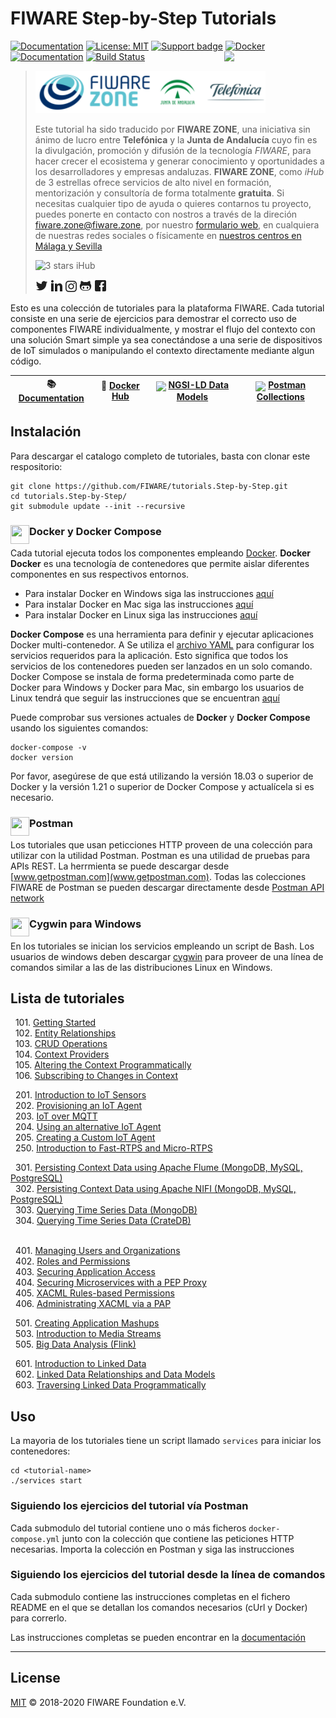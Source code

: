 # FIWARE Step-by-Step Tutorials

[![Documentation](https://nexus.lab.fiware.org/repository/raw/public/badges/chapters/documentation.svg)](https://fiware-tutorials.rtfd.io)
[![License: MIT](https://img.shields.io/github/license/fiware/tutorials.Step-by-Step.svg)](https://opensource.org/licenses/MIT)
[![Support badge](https://nexus.lab.fiware.org/repository/raw/public/badges/stackoverflow/fiware.svg)](https://stackoverflow.com/questions/tagged/fiware)
[![Docker](https://img.shields.io/docker/pulls/fiware/tutorials.context-provider.svg)](https://hub.docker.com/r/fiware/tutorials.context-provider/)
[<img src="https://raw.githubusercontent.com/FIWARE/tutorials.Step-by-Step/master/docs/img/logo.png" align="right" width="162">](https://www.fiware.org/)<br/>
[![Documentation](https://img.shields.io/readthedocs/fiware-tutorials.svg)](https://fiware-tutorials.rtfd.io)
[![Build Status](https://img.shields.io/travis/FIWARE/tutorials.Step-by-Step.svg)](https://travis-ci.org/FIWARE/tutorials.Step-by-Step)

> [![FIWARE Zone logo](https://raw.githubusercontent.com/FIWAREZone/misc/master/Group%400%2C2x.png)](www.fiware.zone)
>
> Este tutorial ha sido traducido por **FIWARE ZONE**, una iniciativa sin ánimo de lucro entre **Telefónica** y la **Junta de Andalucía** cuyo fin es la divulgación, promoción y difusión de la tecnología *FIWARE*, para hacer crecer el ecosistema y generar conocimiento y oportunidades a los desarrolladores y empresas andaluzas. **FIWARE ZONE**, como *iHub* de 3 estrellas ofrece servicios de alto nivel en formación, mentorización y consultoría de forma totalmente **gratuita**. Si necesitas cualquier tipo de ayuda o quieres contarnos tu proyecto, puedes ponerte en contacto con nostros a través de la direción [fiware.zone@fiware.zone](mailto:fiware.zone@fiware.zone), por nuestro [formulario web](https://fiware.zone/contacto/), en cualquiera de nuestras redes sociales o físicamente en [nuestros centros en Málaga y Sevilla](https://fiware.zone/contacto/)
>
>![3 stars iHub](https://badgen.net/badge/iHub/3%20stars/yellow)
>
>[![Twitter](https://raw.githubusercontent.com/FIWAREZone/misc/master/twitter.png)](https://twitter.com/FIWAREZone) [![Linkedin](https://raw.githubusercontent.com/FIWAREZone/misc/master/linkedin.png)](https://www.linkedin.com/company/fiware-zone) [![Instagram](https://raw.githubusercontent.com/FIWAREZone/misc/master/instagram.png)](https://www.instagram.com/fiwarezone/) [![Github](https://raw.githubusercontent.com/FIWAREZone/misc/master/github.png)](https://github.com/FIWAREZone) [![Facebook](https://raw.githubusercontent.com/FIWAREZone/misc/master/facebook.png)](https://www.facebook.com/FIWAREZone/)

Esto es una colección de tutoriales para la plataforma FIWARE. Cada tutorial consiste en una serie de ejercicios para demostrar el correcto
uso de componentes FIWARE individualmente, y mostrar el flujo del contexto con una solución Smart simple ya sea conectándose a una serie de 
dispositivos de IoT simulados o manipulando el contexto directamente mediante algun código.

| :books: [Documentation](https://fiware-tutorials.rtfd.io) | :whale: [Docker Hub](https://hub.docker.com/r/fiware/tutorials.context-provider/) | <img src="https://json-ld.org/favicon.ico" align="center" height="25"> [NGSI-LD Data Models](https://fiware.github.io/tutorials.Step-by-Step/schema/) | <img src="https://assets.getpostman.com/common-share/postman-logo-stacked.svg" align="center" height="25"> [Postman Collections](https://explore.postman.com/team/3mM5EY6ChBYp9D) |
| --------------------------------------------------------- | --------------------------------------------------------------------------------- | ----------------------------------------------------------------------------------------------------------------------------------------------------- | --------------------------------------------------------------------------------------------------------------------------------------------------------------------------------- |

## Instalación

Para descargar el catalogo completo de tutoriales, basta con clonar este respositorio:

```console
git clone https://github.com/FIWARE/tutorials.Step-by-Step.git
cd tutorials.Step-by-Step/
git submodule update --init --recursive
```

### Docker y Docker Compose <img src="https://www.docker.com/favicon.ico" align="left"  height="30" width="30">

Cada tutorial ejecuta todos los componentes empleando [Docker](https://www.docker.com). **Docker** **Docker** es una tecnología de contenedores que 
permite aislar diferentes componentes en sus respectivos entornos.

-   Para instalar Docker en Windows siga las instrucciones [aquí](https://docs.docker.com/docker-for-windows/)
-   Para instalar Docker en Mac siga las instrucciones [aquí](https://docs.docker.com/docker-for-mac/)
-   Para instalar Docker en Linux siga las instrucciones [aquí](https://docs.docker.com/install/)

**Docker Compose** es una herramienta para definir y ejecutar aplicaciones Docker multi-contenedor. A
Se utiliza el [archivo YAML](https://raw.githubusercontent.com/Fiware/tutorials.Getting-Started/master/docker-compose.yml) para configurar los 
servicios requeridos para la aplicación. Esto significa que todos los servicios de los contenedores pueden ser lanzados en un solo comando. 
Docker Compose se instala de forma predeterminada como parte de Docker para Windows y Docker para Mac, sin embargo los usuarios de Linux
tendrá que seguir las instrucciones que se encuentran [aquí](https://docs.docker.com/compose/install/)

Puede comprobar sus versiones actuales de **Docker** y **Docker Compose** usando los siguientes comandos:

```console
docker-compose -v
docker version
```

Por favor, asegúrese de que está utilizando la versión 18.03 o superior de Docker y la versión 1.21 o superior de Docker Compose y 
actualícela si es necesario.

### Postman <img src="https://www.getpostman.com/favicon.ico" align="left"  height="30" width="30">

Los tutoriales que usan peticciones HTTP proveen de una colección para utilizar con la utilidad Postman. Postman es una utilidad de 
pruebas para APIs REST. La herrmienta se puede descargar desde [www.getpostman.com](www.getpostman.com). Todas las colecciones FIWARE de
Postman se pueden descargar directamente desde [Postman API network](https://explore.postman.com/team/3mM5EY6ChBYp9D)

### Cygwin para Windows <img src="https://www.cygwin.com/favicon.ico" align="left"  height="30" width="30">

En los tutoriales se inician los servicios empleando un script de Bash. Los usuarios de windows deben descargar [cygwin](http://www.cygwin.com/)
para proveer de una línea de comandos similar a las de las distribuciones Linux en Windows.

## Lista de tutoriales

&nbsp; 101. [Getting Started](https://github.com/FIWARE/tutorials.Getting-Started)<br/> &nbsp; 102.
[Entity Relationships](https://github.com/FIWARE/tutorials.Entity-Relationships)<br/> &nbsp; 103.
[CRUD Operations](https://github.com/FIWARE/tutorials.CRUD-Operations)<br/> &nbsp; 104.
[Context Providers](https://github.com/FIWARE/tutorials.Context-Providers)<br/> &nbsp; 105.
[Altering the Context Programmatically](https://github.com/FIWARE/tutorials.Accessing-Context)<br/> &nbsp; 106.
[Subscribing to Changes in Context](https://github.com/FIWARE/tutorials.Subscriptions)<br/>

&nbsp; 201. [Introduction to IoT Sensors](https://github.com/FIWARE/tutorials.IoT-Sensors)<br/> &nbsp; 202.
[Provisioning an IoT Agent](https://github.com/FIWARE/tutorials.IoT-Agent)<br/> &nbsp; 203.
[IoT over MQTT](https://github.com/FIWARE/tutorials.IoT-over-MQTT)<br/> &nbsp; 204.
[Using an alternative IoT Agent](https://github.com/FIWARE/tutorials.IoT-Agent-JSON)<br/> &nbsp; 205.
[Creating a Custom IoT Agent](https://github.com/FIWARE/tutorials.Custom-IoT-Agent)<br/> &nbsp; 250.
[Introduction to Fast-RTPS and Micro-RTPS](https://github.com/FIWARE/tutorials.Fast-RTPS-Micro-RTPS)<br/>

&nbsp; 301.
[Persisting Context Data using Apache Flume (MongoDB, MySQL, PostgreSQL)](https://github.com/FIWARE/tutorials.Historic-Context-Flume)<br/>
&nbsp; 302.
[Persisting Context Data using Apache NIFI (MongoDB, MySQL, PostgreSQL)](https://github.com/FIWARE/tutorials.Historic-Context-NIFI)<br/>
&nbsp; 303. [Querying Time Series Data (MongoDB)](https://github.com/FIWARE/tutorials.Short-Term-History)<br/>
&nbsp; 304. [Querying Time Series Data (CrateDB)](https://github.com/FIWARE/tutorials.Time-Series-Data)<br/> &nbsp;

&nbsp; 401. [Managing Users and Organizations](https://github.com/FIWARE/tutorials.Identity-Management)<br/> &nbsp; 402.
[Roles and Permissions](https://github.com/FIWARE/tutorials.Roles-Permissions)<br/> &nbsp; 403.
[Securing Application Access](https://github.com/FIWARE/tutorials.Securing-Access)<br/> &nbsp; 404.
[Securing Microservices with a PEP Proxy](https://github.com/FIWARE/tutorials.PEP-Proxy)<br/> &nbsp; 405.
[XACML Rules-based Permissions](https://github.com/FIWARE/tutorials.XACML-Access-Rules)<br/> &nbsp; 406.
[Administrating XACML via a PAP](https://github.com/FIWARE/tutorials.Administrating-XACML)<br/>

&nbsp; 501. [Creating Application Mashups](https://github.com/FIWARE/tutorials.Application-Mashup)<br/> &nbsp; 503.
[Introduction to Media Streams](https://github.com/FIWARE/tutorials.Media-Streams)<br/> &nbsp; 505.
[Big Data Analysis (Flink)](https://github.com/FIWARE/tutorials.Big-Data-Analysis)<br/>

&nbsp; 601. [Introduction to Linked Data](https://github.com/FIWARE/tutorials.Linked-Data)<br/> &nbsp; 602.
[Linked Data Relationships and Data Models](https://github.com/FIWARE/tutorials.Relationships-Linked-Data)<br/>
&nbsp; 603. [Traversing Linked Data Programmatically](https://github.com/FIWARE/tutorials.Accessing-Linked-Data)<br/>

## Uso

La mayoria de los tutoriales tiene un script llamado `services` para iniciar los contenedores:

```console
cd <tutorial-name>
./services start
```

### Siguiendo los ejercicios del tutorial vía Postman

Cada submodulo del tutorial contiene uno o más ficheros `docker-compose.yml` junto con la colección que contiene las peticiones HTTP necesarias. 
Importa la colección en Postman y siga las instrucciones

### Siguiendo los ejercicios del tutorial desde la línea de comandos

Cada submodulo contiene las instrucciones completas en el fichero README en el que se detallan los comandos necesarios (cUrl y Docker) para correrlo.

Las instrucciones completas se pueden encontrar en la [documentación](https://fiware-tutorials.rtfd.io)

---

## License

[MIT](LICENSE) © 2018-2020 FIWARE Foundation e.V.
